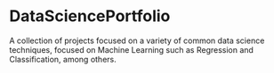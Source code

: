 # DataSciencePortfolio
A collection of projects focused on a variety of common data science techniques, focused on Machine Learning such as Regression and Classification, among others.

